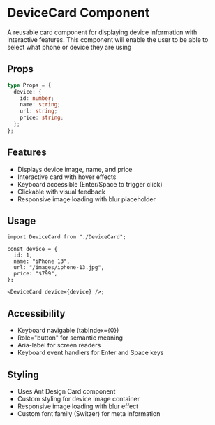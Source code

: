 # DeviceCard Component

A reusable card component for displaying device information with interactive features. This component will enable the user to be able to select what phone or device they are using

## Props

```typescript
type Props = {
  device: {
    id: number;
    name: string;
    url: string;
    price: string;
  };
};
```

## Features

- Displays device image, name, and price
- Interactive card with hover effects
- Keyboard accessible (Enter/Space to trigger click)
- Clickable with visual feedback
- Responsive image loading with blur placeholder

## Usage

```tsx
import DeviceCard from "./DeviceCard";

const device = {
  id: 1,
  name: "iPhone 13",
  url: "/images/iphone-13.jpg",
  price: "$799",
};

<DeviceCard device={device} />;
```

## Accessibility

- Keyboard navigable (tabIndex={0})
- Role="button" for semantic meaning
- Aria-label for screen readers
- Keyboard event handlers for Enter and Space keys

## Styling

- Uses Ant Design Card component
- Custom styling for device image container
- Responsive image loading with blur effect
- Custom font family (Switzer) for meta information
